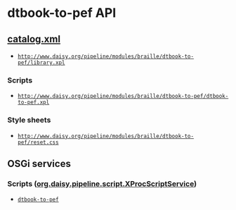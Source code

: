 # dtbook-to-pef API

## <a href="resources/META-INF/catalog.xml" class="source">catalog.xml</a>

- <a href="resources/xml/xproc/library.xpl" class="apidoc">`http://www.daisy.org/pipeline/modules/braille/dtbook-to-pef/library.xpl`</a>

### Scripts

- <a href="resources/xml/xproc/dtbook-to-pef.xpl" class="apidoc">`http://www.daisy.org/pipeline/modules/braille/dtbook-to-pef/dtbook-to-pef.xpl`</a>

### Style sheets

- [`http://www.daisy.org/pipeline/modules/braille/dtbook-to-pef/reset.css`](resources/css/reset.css)

## OSGi services

### Scripts ([org.daisy.pipeline.script.XProcScriptService](http://daisy.github.io/pipeline/api/org/daisy/pipeline/script/XProcScriptService.html))

- <a href="resources/xml/xproc/dtbook-to-pef.xpl" class="userdoc">`dtbook-to-pef`</a>


<link rev="dp2:doc" href="./"/>
<link rel="rdf:type" href="http://www.daisy.org/ns/pipeline/apidoc"/>
